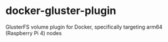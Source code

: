 # docker-gluster-plugin
GlusterFS volume plugin for Docker, specifically targeting arm64 (Raspberry Pi 4) nodes
